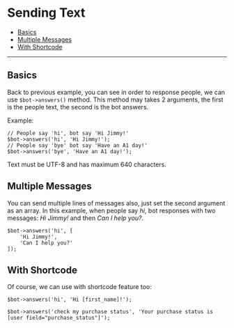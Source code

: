 # Sending Text

- [Basics](#basics)
- [Multiple Messages](#multiple-messages)
- [With Shortcode](#with-shortcode)

---
<a name="basics"></a>
## Basics
Back to previous example, you can see in order to response people, we can use `$bot->answers()` method. This method may takes 2 arguments, the first is the people text, the second is the bot answers.

Example:

```
// People say 'hi', bot say 'Hi Jimmy!'
$bot->answers('hi', 'Hi Jimmy!');
// People say 'bye' bot say 'Have an A1 day!'
$bot->answers('bye', 'Have an A1 day!');
```

Text must be UTF-8 and has maximum 640 characters.

<a name="multiple-messages"></a>
## Multiple Messages
You can send multiple lines of messages also, just set the second argument as an array. In this example, when people say *hi*, bot responses with two messages: *Hi Jimmy!* and then *Can I help you?*.

```
$bot->answers('hi', [
    'Hi Jimmy!',
    'Can I help you?'
]);
```

<a name="with-shortcode"></a>
## With Shortcode
Of course, we can use with shortcode feature too:

```
$bot->answers('hi', 'Hi [first_name]!');

$bot->answers('check my purchase status', 'Your purchase status is [user field="purchase_status"]');
```